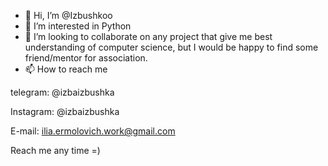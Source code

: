- 👋 Hi, I’m @Izbushkoo
- 👀 I’m interested in Python
- 💞️ I’m looking to collaborate on any project that give me best understanding of computer science,
 but I would be happy to find some friend/mentor for association.
- 📫 How to reach me 
  
telegram: @izbaizbushka 

Instagram: @izbaizbushka

E-mail: ilia.ermolovich.work@gmail.com

Reach me any time =)
